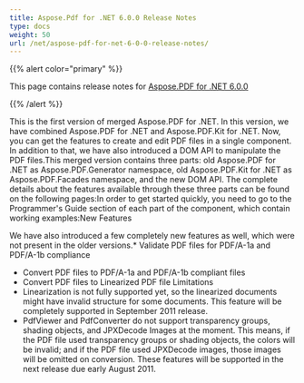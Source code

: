 ```yaml
---
title: Aspose.Pdf for .NET 6.0.0 Release Notes
type: docs
weight: 50
url: /net/aspose-pdf-for-net-6-0-0-release-notes/
---
```


{{% alert color="primary" %}} 

This page contains release notes for [Aspose.PDF for .NET 6.0.0](http://www.aspose.com/downloads/pdf/net/new-releases/aspose.pdf-for-.net-6.0.0/)

{{% /alert %}} 

This is the first version of merged Aspose.PDF for .NET. In this version, we have combined Aspose.PDF for .NET and Aspose.PDF.Kit for .NET. Now, you can get the features to create and edit PDF files in a single component. In addition to that, we have also introduced a DOM API to manipulate the PDF files.This merged version contains three parts: old Aspose.PDF for .NET as Aspose.PDF.Generator namespace, old Aspose.PDF.Kit for .NET as Aspose.PDF.Facades namespace, and the new DOM API. The complete details about the features available through these three parts can be found on the following pages:In order to get started quickly, you need to go to the Programmer's Guide section of each part of the component, which contain working examples:New Features 

We have also introduced a few completely new features as well, which were not present in the older versions.* Validate PDF files for PDF/A-1a and PDF/A-1b compliance 

- Convert PDF files to PDF/A-1a and PDF/A-1b compliant files
- Convert PDF files to Linearized PDF file
  Limitations 
- Linearization is not fully supported yet, so the linearized documents might have invalid structure for some documents. This feature will be completely supported in September 2011 release.
- PdfViewer and PdfConverter do not support transparency groups, shading objects, and JPXDecode Images at the moment. This means, if the PDF file used transparency groups or shading objects, the colors will be invalid; and if the PDF file used JPXDecode images, those images will be omitted on conversion. These features will be supported in the next release due early August 2011.
